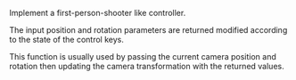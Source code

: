 Implement a first-person-shooter like controller.

The input position and rotation parameters are returned modified according to the state of the control keys.

This function is usually used by passing the current camera position and rotation then updating the camera transformation with the returned values.